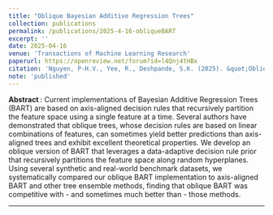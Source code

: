 ```yaml
---
title: "Oblique Bayesian Additive Regression Trees"
collection: publications
permalink: /publications/2025-4-16-obliqueBART
excerpt: ''
date: 2025-04-16
venue: 'Transactions of Machine Learning Research'
paperurl: https://openreview.net/forum?id=l4Qnj4tHBx
citation: 'Nguyen, P-H.V., Yee, R., Deshpande, S.K. (2025). &quot;Oblique Bayesian additive regression trees.&quot;'; <i>Transactions on Machine Learning Research</i>.'
note: 'published'
---
```

<b> Abstract </b> : 
Current implementations of Bayesian Additive Regression Trees (BART) are based on axis-aligned decision rules that recursively partition the feature space using a single feature at a time. Several authors have demonstrated that oblique trees, whose decision rules are based on linear combinations of features, can sometimes yield better predictions than axis-aligned trees and exhibit excellent theoretical properties. We develop an oblique version of BART that leverages a data-adaptive decision rule prior that recursively partitions the feature space along random hyperplanes. Using several synthetic and real-world benchmark datasets, we systematically compared our oblique BART implementation to axis-aligned BART and other tree ensemble methods, finding that oblique BART was competitive with - and sometimes much better than - those methods.

---


